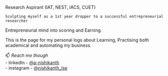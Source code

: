 
Research Aspirant (IAT, NEST, IACS, CUET)

    Sculpting myself as a 1st year dropper to a successful entrepreneurial researcher

Entrepreneurial mind into scoring and Earning.

This is the page for my personal logs about Learning, Practising both academical and automating my business.

📫 *Reach me though* <br>
       - linkedIn - [@a-nishikanth](https://www.linkedin.com/in/a-nishikanth/) <br>
       - instagram - [@nishikanth_lse](https://www.instagram.com/nishikanth_lse/)


